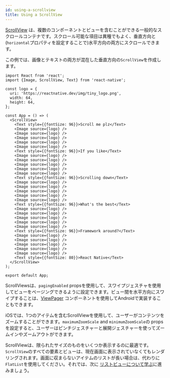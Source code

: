 ```yaml
---
id: using-a-scrollview
title: Using a ScrollView
---
```


[ScrollView](scrollview.md) は、複数のコンポーネントとビューを含むことができる一般的なスクロールコンテナです。スクロール可能な項目は異種でもよく、垂直方向と(`horizontal`プロパティを設定することで)水平方向の両方にスクロールできます。

この例では、画像とテキストの両方が混在した垂直方向の`ScrollView`を作成します。

```SnackPlayer name=Using%20ScrollView
import React from 'react';
import {Image, ScrollView, Text} from 'react-native';

const logo = {
  uri: 'https://reactnative.dev/img/tiny_logo.png',
  width: 64,
  height: 64,
};

const App = () => (
  <ScrollView>
    <Text style={{fontSize: 96}}>Scroll me plz</Text>
    <Image source={logo} />
    <Image source={logo} />
    <Image source={logo} />
    <Image source={logo} />
    <Image source={logo} />
    <Text style={{fontSize: 96}}>If you like</Text>
    <Image source={logo} />
    <Image source={logo} />
    <Image source={logo} />
    <Image source={logo} />
    <Image source={logo} />
    <Text style={{fontSize: 96}}>Scrolling down</Text>
    <Image source={logo} />
    <Image source={logo} />
    <Image source={logo} />
    <Image source={logo} />
    <Image source={logo} />
    <Text style={{fontSize: 96}}>What's the best</Text>
    <Image source={logo} />
    <Image source={logo} />
    <Image source={logo} />
    <Image source={logo} />
    <Image source={logo} />
    <Text style={{fontSize: 96}}>Framework around?</Text>
    <Image source={logo} />
    <Image source={logo} />
    <Image source={logo} />
    <Image source={logo} />
    <Image source={logo} />
    <Text style={{fontSize: 80}}>React Native</Text>
  </ScrollView>
);

export default App;
```

ScrollViewsは、`pagingEnabled` propsを使用して、スワイプジェスチャを使用してビューをページングできるように設定できます。ビュー間を水平方向にスワイプすることは、[ViewPager](https://github.com/react-native-community/react-native-viewpager) コンポーネントを使用してAndroidで実装することもできます。

iOSでは、1つのアイテムを含むScrollViewを使用して、ユーザーがコンテンツをズームすることができます。`maximumZoomScale` and `minimumZoomScale`の props を設定すると、ユーザーはピンチジェスチャーと展開ジェスチャーを使ってズームインやズームアウトができます。

ScrollViewは、限られたサイズのものをいくつか表示するのに最適です。`ScrollView`のすべての要素とビューは、現在画面に表示されていなくてもレンダリングされます。画面に収まらないアイテムのリストが長い場合は、代わりに`FlatList`を使用してください。それでは、次に [リストビューについて学ぶ](using-a-listview.md)に進みましょう。